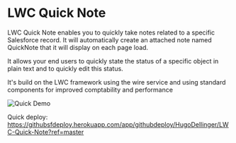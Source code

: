 # LWC Quick Note

LWC Quick Note enables you to quickly take notes related to a specific Salesforce record. It will automatically create an attached note named QuickNote that it will display on each page load. 

It allows your end users to quickly state the status of a specific object in plain text and to quickly edit this status.

It's build on the LWC framework using the wire service and using standard components for improved comptability and performance

![Quick Demo](https://media.giphy.com/media/TgrvyxjdbUXCxsv5dE/source.gif)

Quick deploy: https://githubsfdeploy.herokuapp.com/app/githubdeploy/HugoDellinger/LWC-Quick-Note?ref=master
